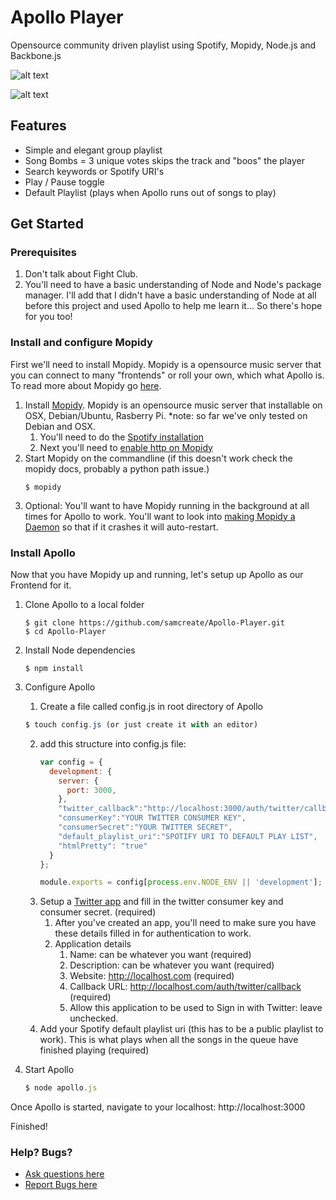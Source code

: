 # Apollo Player

Opensource community driven playlist using Spotify, Mopidy, Node.js and Backbone.js


![alt text](https://s3.amazonaws.com/uploads.hipchat.com/24388/138929/xVFWu0fql1hJEkz/output_EfMMwh.gif "Apollo Demo")


![alt text](https://s3.amazonaws.com/uploads.hipchat.com/24388/138929/6pSihkoZfc3MthL/apollo_mobile.png "Apollo Demo Mobile")

## Features

- Simple and elegant group playlist
- Song Bombs =  3 unique votes skips the track and "boos" the player
- Search keywords or Spotify URI's
- Play / Pause toggle 
- Default Playlist (plays when Apollo runs out of songs to play)

## Get Started

### Prerequisites
1. Don't talk about Fight Club.
2. You'll need to have a basic understanding of Node and Node's package manager. I'll add that I didn't have a basic understanding of Node at all before this project and used Apollo to help me learn it... So there's hope for you too!

### Install and configure Mopidy

First we'll need to install Mopidy. Mopidy is a opensource music server that you can connect to many "frontends" or roll your own, which what Apollo is. To read more about Mopidy go [here](http://www.mopidy.com/).

1. Install [Mopidy](http://docs.mopidy.com/en/latest/installation/). Mopidy is an opensource music server that installable on OSX, Debian/Ubuntu, Rasberry Pi. *note: so far we've only tested on Debian and OSX.
    1. You'll need to do the [Spotify installation](https://github.com/mopidy/mopidy-spotify)
    2. Next you'll need to [enable http on Mopidy](http://docs.mopidy.com/en/latest/ext/http/)
2. Start Mopidy on the commandline (if this doesn't work check the mopidy docs, probably a python path issue.)
    ```
    $ mopidy
    ```
3. Optional: You'll want to have Mopidy running in the background at all times for Apollo to work. You'll want to look into [making Mopidy a Daemon](http://www.benjaminguillet.com/blog/2013/08/16/launch-mopidy-at-login-on-os-x/) so that if it crashes it will auto-restart.

### Install Apollo

Now that you have Mopidy up and running, let's setup up Apollo as our Frontend for it.

1. Clone Apollo to a local folder
    ```
    $ git clone https://github.com/samcreate/Apollo-Player.git
    $ cd Apollo-Player
    ```
2. Install Node dependencies 
    ```
    $ npm install
    ```
3. Configure Apollo 
    1. Create a file called config.js in root directory of Apollo
    ```javascript
    $ touch config.js (or just create it with an editor)
    ```
    2. add this structure into config.js file:
        ```javascript
        var config = {
          development: {
            server: {
              port: 3000,
            },
            "twitter_callback":"http://localhost:3000/auth/twitter/callback",
            "consumerKey":"YOUR TWITTER CONSUMER KEY",
            "consumerSecret":"YOUR TWITTER SECRET",
            "default_playlist_uri":"SPOTIFY URI TO DEFAULT PLAY LIST",
            "htmlPretty": "true"
          }
        };
        
        module.exports = config[process.env.NODE_ENV || 'development'];
        ```
    3. Setup a [Twitter app](https://apps.twitter.com/) and fill in the twitter consumer key and consumer secret. (required)
        1. After you've created an app, you'll need to make sure you have these details filled in for authentication to work.
        2. Application details
            1. Name: can be whatever you want (required)
            2. Description: can be whatever you want (required)
            3. Website: http://localhost.com  (required)
            3. Callback URL: http://localhost.com/auth/twitter/callback  (required)
            4. Allow this application to be used to Sign in with Twitter: leave unchecked.
    4. Add your Spotify default playlist uri (this has to be a public playlist to work). This is what plays when all the songs in the queue have finished playing (required)

3. Start Apollo
    ```javascript
    $ node apollo.js
    ```

Once Apollo is started, navigate to your localhost: http://localhost:3000

Finished!

### Help? Bugs?

- [Ask questions here](https://groups.google.com/forum/#!forum/apolloplayer)
- [Report Bugs here](https://github.com/samcreate/Apollo-Player/issues)

